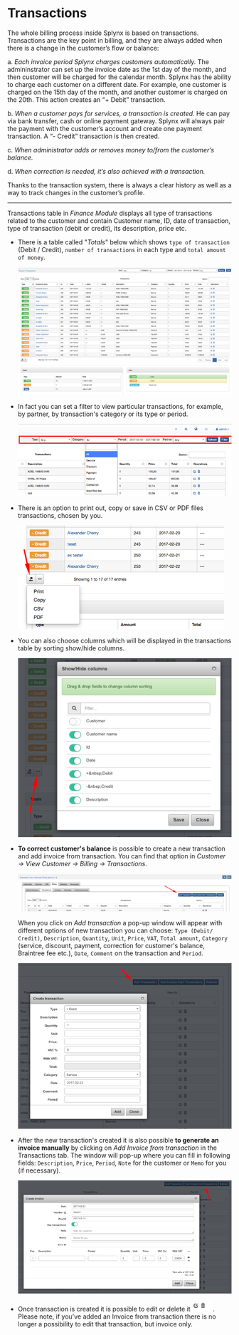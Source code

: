 Transactions
============

The whole billing process inside Splynx is based on transactions. Transactions are the key point in billing, and they are always added when there is a change in the customer’s flow or balance:

a. _Each invoice period Splynx charges customers automatically._ The admininstrator can set up the invoice date as the 1st day of the month, and then customer will be charged for the calendar month.
Splynx has the ability to charge each customer on a different date. For example, one customer is charged on the 15th day of the month, and another customer is charged on the 20th. This action creates an “+ Debit” transaction.

b. _When a customer pays for services, a transaction is created._ He can pay via bank transfer, cash or online payment gateway. Splynx will always pair the payment with the customer’s account and create one payment transaction. A “- Credit” transaction is then created.

c. _When administrator adds or removes money to/from the customer’s balance._

d. _When correction is needed, it’s also achieved with a transaction._

Thanks to the transaction system, there is always a clear history as well as a way to track changes in the customer’s profile.

---

Transactions table in _Finance Module_ displays all type of transactions related to the customer and contain Customer name, ID, date of transaction, type of transaction (debit or credit), its description, price etc.

* There is a table called "_Totals_" below which shows `type of transaction` (Debit / Credit), `number of transactions` in each type and `total amount of money`.

  ![Transactions](./transactions.png)

* In fact you can set a filter to view particular transactions, for example, by partner, by transaction's category or its type or period.

  ![Filters](./filters.png)

* There is an option to print out, copy or save in CSV or PDF files transactions, chosen by you.

  ![Buttons](./print.png)

* You can also choose columns which will be displayed in the transactions table by sorting show/hide columns.

  ![Columns](./columns.png)

* **To correct customer's balance** is possible to create a new transaction and add invoice from transaction. You can find that option in _Customer → View Customer → Billing → Transactions_.

  ![Add transaction](./add_transaction.png)

  When you click on _Add transaction_ a pop-up window will appear with different options of new transaction you can choose: `Type (Debit/ Credit)`, `Description`, `Quantity`, `Unit`, `Price`, `VAT`, `Total amount`, `Category` (service, discount, payment, correction for customer's balance, Braintree fee etc.), `Date`, `Comment` on the transaction and `Period`.

  ![Add transaction form](./create_transaction_form.png)

* After the new transaction's created it is also possible **to generate an invoice manually** by clicking on _Add Invoice from transaction_ in the Transactions tab. The window will pop-up where you can fill in following fields: `Description`, `Price`, `Period`, `Note` for the customer or `Memo` for you (if necessary).

  ![Create invoice](./create_invoice.png)

* Once transaction is created it is possible to edit or delete it <icon class="image-icon">![Buttons](./small_buttons.png)</icon> . Please note, if you've added an Invoice from transaction there is no longer a possibility to edit that transaction, but invoice only.  
